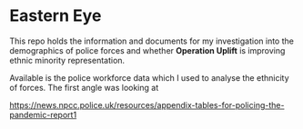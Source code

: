 # Eastern Eye

This repo holds the information and documents for my investigation into the demographics of police forces and whether **Operation Uplift** is improving ethnic minority representation.

Available is the police workforce data which I used to analyse the ethnicity of forces. The first angle was looking at 

https://news.npcc.police.uk/resources/appendix-tables-for-policing-the-pandemic-report1
